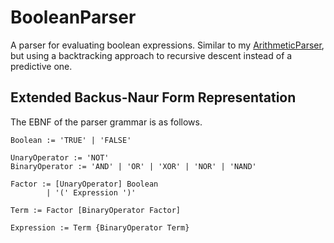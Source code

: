 # BooleanParser
A parser for evaluating boolean expressions. Similar to my [ArithmeticParser](https://github.com/Tom01098/ArithmeticParser), but using a backtracking approach to recursive descent instead of a predictive one.

## Extended Backus-Naur Form Representation
The EBNF of the parser grammar is as follows.

```
Boolean := 'TRUE' | 'FALSE'

UnaryOperator := 'NOT'
BinaryOperator := 'AND' | 'OR' | 'XOR' | 'NOR' | 'NAND'

Factor := [UnaryOperator] Boolean
        | '(' Expression ')'
        
Term := Factor [BinaryOperator Factor]

Expression := Term {BinaryOperator Term}
```
